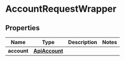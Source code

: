 
# AccountRequestWrapper

## Properties
Name | Type | Description | Notes
------------ | ------------- | ------------- | -------------
**account** | [**ApiAccount**](ApiAccount.md) |  | 




